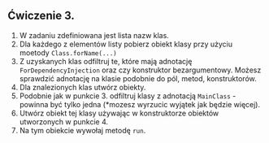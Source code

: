 ## Ćwiczenie 3.

1. W zadaniu zdefiniowana jest lista nazw klas.
2. Dla każdego z elementów listy pobierz obiekt klasy przy użyciu moetody `Class.forName(...)`
3. Z uzyskanych klas odfiltruj te, które mają adnotację `ForDependencyInjection`
   oraz czy konstruktor bezargumentowy. Możesz sprawdzić adnotację na klasie podobnie do pól, metod, konstruktorów.
4. Dla znalezionych klas utwórz obiekty.
5. Podobnie jak w punkcie 3. odfiltruj klasy z adnotacją `MainClass` - powinna być tylko jedna
   (*mozesz wyrzucic wyjątek jak będzie więcej).
6. Utwórz obiekt tej klasy używając w konstruktorze obiektów utworzonych w punkcie 4.
7. Na tym obiekcie wywołaj metodę `run`.
